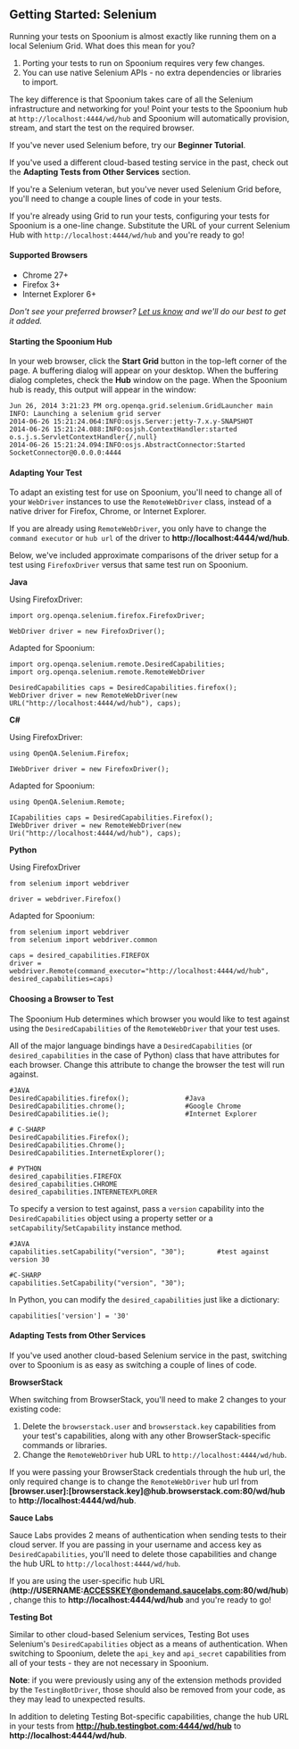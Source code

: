 ## Getting Started: Selenium

Running your tests on Spoonium is almost exactly like running them on a local Selenium Grid. What does this mean for you?

1. Porting your tests to run on Spoonium requires very few changes.
2. You can use native Selenium APIs - no extra dependencies or libraries to import. 

The key difference is that Spoonium takes care of all the Selenium infrastructure and networking for you! Point your tests to the Spoonium hub at `http://localhost:4444/wd/hub` and Spoonium will automatically provision, stream, and start the test on the required browser.

If you've never used Selenium before, try our **Beginner Tutorial**.

If you've used a different cloud-based testing service in the past, check out the **Adapting Tests from Other Services** section.

If you're a Selenium veteran, but you've never used Selenium Grid before, you'll need to change a couple lines of code in your tests. 

If you're already using Grid to run your tests, configuring your tests for Spoonium is a one-line change. Substitute the URL of your current Selenium Hub with `http://localhost:4444/wd/hub` and you're ready to go!

#### Supported Browsers

- Chrome 27+ 
- Firefox 3+
- Internet Explorer 6+

*Don't see your preferred browser? [Let us know](mailto:support@spoonium.net) and we'll do our best to get it added.*

#### Starting the Spoonium Hub

In your web browser, click the **Start Grid** button in the top-left corner of the page. A buffering dialog will appear on your desktop. When the buffering dialog completes, check the **Hub** window on the page. When the Spoonium hub is ready, this output will appear in the window: 

	Jun 26, 2014 3:21:23 PM org.openqa.grid.selenium.GridLauncher main
	INFO: Launching a selenium grid server
	2014-06-26 15:21:24.064:INFO:osjs.Server:jetty-7.x.y-SNAPSHOT
	2014-06-26 15:21:24.088:INFO:osjsh.ContextHandler:started o.s.j.s.ServletContextHandler{/,null}
	2014-06-26 15:21:24.094:INFO:osjs.AbstractConnector:Started SocketConnector@0.0.0.0:4444

#### Adapting Your Test

To adapt an existing test for use on Spoonium, you'll need to change all of your `WebDriver` instances to use the `RemoteWebDriver` class, instead of a native driver for Firefox, Chrome, or Internet Explorer. 

If you are already using `RemoteWebDriver`, you only have to change the `command executor` or `hub url` of the driver to **http://localhost:4444/wd/hub**. 

Below, we've included approximate comparisons of the driver setup for a test using `FirefoxDriver` versus that same test run on Spoonium. 

**Java**

Using FirefoxDriver:

	import org.openqa.selenium.firefox.FirefoxDriver;

	WebDriver driver = new FirefoxDriver();

Adapted for Spoonium:

	import org.openqa.selenium.remote.DesiredCapabilities;
	import org.openqa.selenium.remote.RemoteWebDriver

	DesiredCapabilities caps = DesiredCapabilities.firefox();
	WebDriver driver = new RemoteWebDriver(new URL("http://localhost:4444/wd/hub"), caps);

**C#**

Using FirefoxDriver:

	using OpenQA.Selenium.Firefox;

	IWebDriver driver = new FirefoxDriver();

Adapted for Spoonium:

	using OpenQA.Selenium.Remote;

	ICapabilities caps = DesiredCapabilities.Firefox();
	IWebDriver driver = new RemoteWebDriver(new Uri("http://localhost:4444/wd/hub"), caps);

**Python**

Using FirefoxDriver

	from selenium import webdriver

	driver = webdriver.Firefox()

Adapted for Spoonium: 

	from selenium import webdriver
	from selenium import webdriver.common

	caps = desired_capabilities.FIREFOX
	driver = webdriver.Remote(command_executor="http://localhost:4444/wd/hub", desired_capabilities=caps)

#### Choosing a Browser to Test

The Spoonium Hub determines which browser you would like to test against using the `DesiredCapabilities` of the `RemoteWebDriver` that your test uses. 

All of the major language bindings have a `DesiredCapabilities` (or `desired_capabilities` in the case of Python) class that have attributes for each browser. Change this attribute to change the browser the test will run against.
	
	#JAVA
	DesiredCapabilities.firefox(); 				#Java
	DesiredCapabilities.chrome();				#Google Chrome
	DesiredCapabilities.ie();					#Internet Explorer
	 
	# C-SHARP
	DesiredCapabilities.Firefox();  
	DesiredCapabilities.Chrome();
	DesiredCapabilities.InternetExplorer();

	# PYTHON
	desired_capabilities.FIREFOX
	desired_capabilities.CHROME
	desired_capabilities.INTERNETEXPLORER
	
To specify a version to test against, pass a `version` capability into the `DesiredCapabilities` object using a property setter or a `setCapability`/`SetCapability` instance method. 

	#JAVA
	capabilities.setCapability("version", "30");		#test against version 30

	#C-SHARP
	capabilities.SetCapability("version", "30");

In Python, you can modify the `desired_capabilities` just like a dictionary: 

	capabilities['version'] = '30'

#### Adapting Tests from Other Services

If you've used another cloud-based Selenium service in the past, switching over to Spoonium is as easy as switching a couple of lines of code. 

**BrowserStack**

When switching from BrowserStack, you'll need to make 2 changes to your existing code: 

1. Delete the `browserstack.user` and `browserstack.key` capabilities from your test's capabilities, along with any other BrowserStack-specific commands or libraries. 
2. Change the `RemoteWebDriver` hub URL to `http://localhost:4444/wd/hub`. 

If you were passing your BrowserStack credentials through the hub url, the only required change is to change the `RemoteWebDriver` hub url from **[browser.user]:[browserstack.key]@hub.browserstack.com:80/wd/hub** to **http://localhost:4444/wd/hub**.

**Sauce Labs**

Sauce Labs provides 2 means of authentication when sending tests to their cloud server. If you are passing in your username and access key as `DesiredCapabilities`, you'll need to delete those capabilities and change the hub URL to `http://localhost:4444/wd/hub`. 

If you are using the user-specific hub URL (**http://USERNAME:ACCESSKEY@ondemand.saucelabs.com:80/wd/hub**), change this to **http://localhost:4444/wd/hub** and you're ready to go!

**Testing Bot**

Similar to other cloud-based Selenium services, Testing Bot uses Selenium's `DesiredCapabilities` object as a means of authentication. When switching to Spoonium, delete the `api_key` and `api_secret` capabilities from all of your tests - they are not necessary in Spoonium.

**Note**: if you were previously using any of the extension methods provided by the `TestingBotDriver`, those should also be removed from your code, as they may lead to unexpected results.

In addition to deleting Testing Bot-specific capabilities, change the hub URL in your tests from **http://hub.testingbot.com:4444/wd/hub** to **http://localhost:4444/wd/hub**.